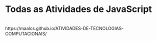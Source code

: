 <h1>Todas as Atividades de JavaScript</h1><br>
https://maalcs.github.io/ATIVIDADES-DE-TECNOLOGIAS-COMPUTACIONAIS/

